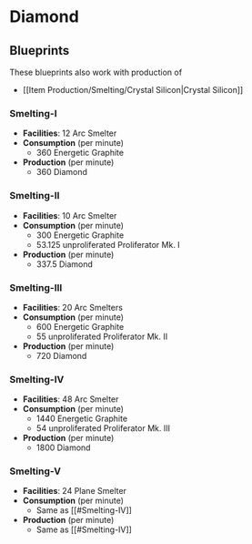 # Diamond

## Blueprints

These blueprints also work with production of 
- [[Item Production/Smelting/Crystal Silicon|Crystal Silicon]]

### Smelting-I

- **Facilities**: 12 Arc Smelter
- **Consumption** (per minute)
	- 360 Energetic Graphite
- **Production** (per minute)
	- 360 Diamond

### Smelting-II

- **Facilities**: 10 Arc Smelter
- **Consumption** (per minute)
	- 300 Energetic Graphite
	- 53.125 unproliferated Proliferator Mk. I
- **Production** (per minute)
	- 337.5 Diamond

### Smelting-III

- **Facilities**: 20 Arc Smelters
- **Consumption** (per minute)
	- 600 Energetic Graphite
	- 55 unproliferated Proliferator Mk. II
- **Production**  (per minute)
	- 720 Diamond

### Smelting-IV

- **Facilities**: 48 Arc Smelter
- **Consumption** (per minute)
	- 1440 Energetic Graphite
	- 54 unproliferated Proliferator Mk. III
- **Production** (per minute)
	- 1800 Diamond 

### Smelting-V

- **Facilities**: 24 Plane Smelter
- **Consumption** (per minute)
	- Same as [[#Smelting-IV]]
- **Production** (per minute)
	- Same as [[#Smelting-IV]]
